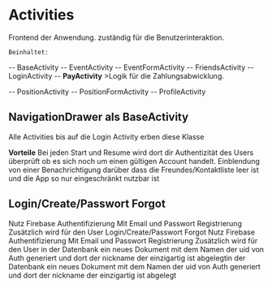 # Activities

Frontend der Anwendung. zuständig für die Benutzerinteraktion.

	Beinhaltet:
-- BaseActivity
-- EventActivity
-- EventFormActivity
-- FriendsActivity
-- LoginActivity
-- **PayActivity**
	>Logik für die Zahlungsabwicklung.

-- PositionActivity
-- PositionFormActivity
-- ProfileActivity

## NavigationDrawer als BaseActivity
Alle Activities bis auf die Login Activity erben diese Klasse

**Vorteile**
Bei jeden Start und Resume wird dort dir Authentizität des Users überprüft ob es sich noch um 
einen gültigen Account handelt. Einblendung von einer Benachrichtigung darüber dass die Freundes/Kontaktliste leer ist 
und die App so nur eingeschränkt nutzbar ist 


## Login/Create/Passwort Forgot 
Nutz Firebase Authentifizierung 
Mit Email und Passwort Registrierung 
Zusätzlich wird für den User Login/Create/Passwort Forgot 
Nutz Firebase Authentifizierung 
Mit Email und Passwort Registrierung 
Zusätzlich wird für den User in der Datenbank ein neues Dokument mit dem Namen der uid von Auth generiert und dort 
der nickname der einzigartig ist abgelegtin der Datenbank ein neues Dokument mit dem Namen der uid von Auth generiert 
und dort der nickname der einzigartig ist abgelegt